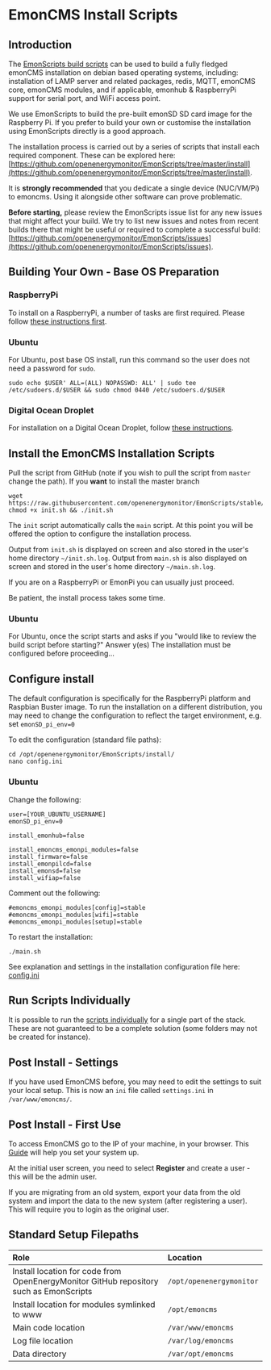 # EmonCMS Install Scripts

## Introduction

The [EmonScripts build scripts](https://github.com/openenergymonitor/EmonScripts/) can be used to build a fully fledged emonCMS installation on debian based operating systems, including: installation of LAMP server and related packages, redis, MQTT, emonCMS core, emonCMS modules, and if applicable, emonhub & RaspberryPi support for serial port, and WiFi access point.

We use EmonScripts to build the pre-built emonSD SD card image for the Raspberry Pi. If you prefer to build your own or customise the installation using EmonScripts directly is a good approach.

The installation process is carried out by a series of scripts that install each required component. These can be explored here: [https://github.com/openenergymonitor/EmonScripts/tree/master/install](https://github.com/openenergymonitor/EmonScripts/tree/master/install).

It is **strongly recommended** that you dedicate a single device (NUC/VM/Pi) to emoncms. Using it alongside other software can prove problematic.

**Before starting,** please review the EmonScripts issue list for any new issues that might affect your build. We try to list new issues and notes from recent builds there that might be useful or required to complete a successful build: [https://github.com/openenergymonitor/EmonScripts/issues](https://github.com/openenergymonitor/EmonScripts/issues).

## Building Your Own - Base OS Preparation

### RaspberryPi

To install on a RaspberryPi, a number of tasks are first required. Please follow [these instructions first](rpi-install.md).

### Ubuntu

For Ubuntu, post base OS install, run this command so the user does not need a password for `sudo`.

```shell
sudo echo $USER' ALL=(ALL) NOPASSWD: ALL' | sudo tee /etc/sudoers.d/$USER && sudo chmod 0440 /etc/sudoers.d/$USER
```

### Digital Ocean Droplet

For installation on a Digital Ocean Droplet, follow [these instructions](digital-ocean-install.md).

## Install the EmonCMS Installation Scripts

Pull the script from GitHub (note if you wish to pull the script from `master` change the path). If you **want** to install the master branch

```shell
wget https://raw.githubusercontent.com/openenergymonitor/EmonScripts/stable/install/init.sh
chmod +x init.sh && ./init.sh
```

The `init` script automatically calls the `main` script. At this point you will be offered the option to configure the installation process.

Output from `init.sh` is displayed on screen and also stored in the user's home directory `~/init.sh.log`. Output from `main.sh` is also displayed on screen and stored in the user's home directory `~/main.sh.log`.

If you are on a RaspberryPi or EmonPi you can usually just proceed.

Be patient, the install process takes some time.

### Ubuntu

For Ubuntu, once the script starts and asks if you "would like to review the build script before starting?" Answer y(es)
The installation must be configured before proceeding...

## Configure install

The default configuration is specifically for the RaspberryPi platform and Raspbian Buster image. To run the installation on a different distribution, you may need to change the configuration to reflect the target environment, e.g. set `emonSD_pi_env=0`

To edit the configuration (standard file paths):

```shell
cd /opt/openenergymonitor/EmonScripts/install/
nano config.ini
```
### Ubuntu

Change the following:
```
user=[YOUR_UBUNTU_USERNAME]
emonSD_pi_env=0

install_emonhub=false

install_emoncms_emonpi_modules=false
install_firmware=false
install_emonpilcd=false
install_emonsd=false
install_wifiap=false
```
Comment out the following:
```
#emoncms_emonpi_modules[config]=stable
#emoncms_emonpi_modules[wifi]=stable
#emoncms_emonpi_modules[setup]=stable
```
To restart the installation:

```shell
./main.sh
```

See explanation and settings in the installation configuration file here: [config.ini](https://github.com/openenergymonitor/EmonScripts/blob/stable/install/emonsd.config.ini)

## Run Scripts Individually

It is possible to run the [scripts individually](https://github.com/openenergymonitor/EmonScripts/blob/stable/install/install-scripts.md) for a single part of the stack. These are not guaranteed to be a complete solution (some folders may not be created for instance).

## Post Install - Settings

If you have used EmonCMS before, you may need to edit the settings to suit your local setup. This is now an `ini` file called `settings.ini` in `/var/www/emoncms/`.

## Post Install - First Use

To access EmonCMS go to the IP of your machine, in your browser.  This [Guide](https://guide.openenergymonitor.org/setup/connect/) will help you set your system up.

At the initial user screen, you need to select **Register** and create a user - this will be the admin user.

If you are migrating from an old system, export your data from the old system and import the data to the new system (after registering a user). This will require you to login as the original user.

## Standard Setup Filepaths

| Role       | Location     |
| :------------- | :----------- |
| Install location for code from OpenEnergyMonitor GitHub repository such as EmonScripts  | `/opt/openenergymonitor` |
| Install location for modules symlinked to www  | `/opt/emoncms` |
| Main code location  | `/var/www/emoncms` |
| Log file location   | `/var/log/emoncms` |
| Data directory      | `/var/opt/emoncms` |
